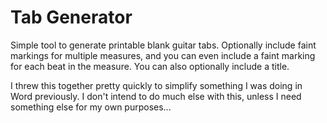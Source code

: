# Tab Generator
Simple tool to generate printable blank guitar tabs. Optionally include faint markings for multiple measures, and you can even include a faint marking for each beat in the measure. You can also optionally include a title.

I threw this together pretty quickly to simplify something I was doing in Word previously. I don't intend to do much else with this, unless I need something else for my own purposes...

